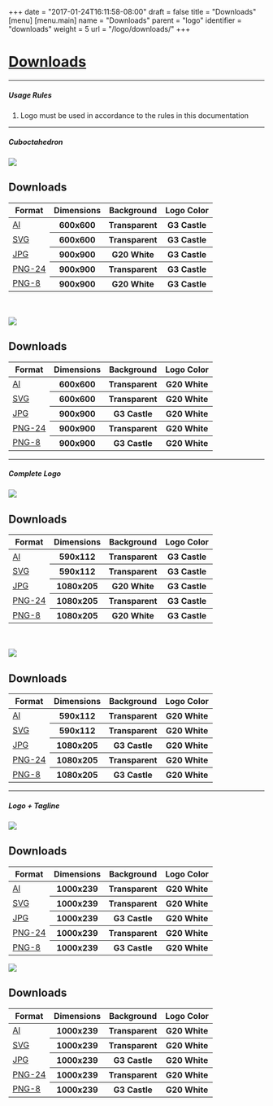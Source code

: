 +++
date = "2017-01-24T16:11:58-08:00"
draft = false
title = "Downloads"
[menu]
  [menu.main]
    name = "Downloads"
    parent = "logo"
    identifier = "downloads"
    weight = 5
    url = "/logo/downloads/"
+++

<div class="row text-left">
  <div class="col-xs-12">
    <div class="page-header">
      <a class="page-header--anchor" id="title"></a>
      <a href="#title">
        <h1>Downloads</h1>
      </a>
    </div>
  </div>
  <div class="col-xs-12">
    <hr class="dark" />
    <h5>Usage Rules</h5>
    <ol>
      <li>Logo must be used in accordance to the rules in this documentation</li>
    </ol>
    <hr class="dark" />
  </div>
</div>

<div class="row longform">
  <div class="col-md-6">
    <h5>Cuboctahedron</h5>
    <img src="/img/downloads/influx-logo-cubo--preview.svg" class="border" />
    <div class="panel panel-default">
      <div class="panel-heading">
        <h2 class="panel-title">Downloads</h2>
      </div>
      <table class="table v-center">
        <thead>
          <tr>
            <th>Format</th>
            <th>Dimensions</th>
            <th>Background</th>
            <th>Logo Color</th>
          </tr>
        </thead>
        <tbody>
          <tr>
            <td><a href="/img/downloads/influx-logo-cubo-dark.ai" target="blank">AI</a></td>
            <th>600x600</th>
            <th>Transparent</th>
            <th>G3 Castle</th>
          </tr>
          <tr>
            <td><a href="/img/downloads/influx-logo-cubo-dark.svg" target="blank">SVG</a></td>
            <th>600x600</th>
            <th>Transparent</th>
            <th>G3 Castle</th>
          </tr>
          <tr>
            <td><a href="/img/downloads/influx-logo-cubo-dark.jpg" target="blank">JPG</a></td>
            <th>900x900</th>
            <th>G20 White</th>
            <th>G3 Castle</th>
          </tr>
          <tr>
            <td><a href="/img/downloads/influx-logo-cubo-dark-24.png" target="blank">PNG-24</a></td>
            <th>900x900</th>
            <th>Transparent</th>
            <th>G3 Castle</th>
          </tr>
          <tr>
            <td><a href="/img/downloads/influx-logo-cubo-dark.png" target="blank">PNG-8</a></td>
            <th>900x900</th>
            <th>G20 White</th>
            <th>G3 Castle</th>
          </tr>
        </tbody>
      </table>
    </div>
    <br/><br/>
    <img src="/img/downloads/influx-logo-cubo-dark--preview.svg" class="border" />
    <div class="panel panel-default">
      <div class="panel-heading">
        <h2 class="panel-title">Downloads</h2>
      </div>
      <table class="table v-center">
        <thead>
          <tr>
            <th>Format</th>
            <th>Dimensions</th>
            <th>Background</th>
            <th>Logo Color</th>
          </tr>
        </thead>
        <tbody>
          <tr>
            <td><a href="/img/downloads/influx-logo-cubo.ai" target="blank">AI</a></td>
            <th>600x600</th>
            <th>Transparent</th>
            <th>G20 White</th>
          </tr>
          <tr>
            <td><a href="/img/downloads/influx-logo-cubo.svg" target="blank">SVG</a></td>
            <th>600x600</th>
            <th>Transparent</th>
            <th>G20 White</th>
          </tr>
          <tr>
            <td><a href="/img/downloads/influx-logo-cubo.jpg" target="blank">JPG</a></td>
            <th>900x900</th>
            <th>G3 Castle</th>
            <th>G20 White</th>
          </tr>
          <tr>
            <td><a href="/img/downloads/influx-logo-cubo-24.png" target="blank">PNG-24</a></td>
            <th>900x900</th>
            <th>Transparent</th>
            <th>G20 White</th>
          </tr>
          <tr>
            <td><a href="/img/downloads/influx-logo-cubo.png" target="blank">PNG-8</a></td>
            <th>900x900</th>
            <th>G3 Castle</th>
            <th>G20 White</th>
          </tr>
        </tbody>
      </table>
    </div>
    <hr class="dark visible-xs-block visible-sm-block" />
  </div>
  <div class="col-md-6">
    <h5>Complete Logo</h5>
    <img src="/img/downloads/influx-logo-complete--preview.svg" class="border" />
    <div class="panel panel-default">
      <div class="panel-heading">
        <h2 class="panel-title">Downloads</h2>
      </div>
      <table class="table v-center">
        <thead>
          <tr>
            <th>Format</th>
            <th>Dimensions</th>
            <th>Background</th>
            <th>Logo Color</th>
          </tr>
        </thead>
        <tbody>
          <tr>
            <td><a href="/img/downloads/influx-logo-complete-dark.ai" target="blank">AI</a></td>
            <th>590x112</th>
            <th>Transparent</th>
            <th>G3 Castle</th>
          </tr>
          <tr>
            <td><a href="/img/downloads/influx-logo-complete-dark.svg" target="blank">SVG</a></td>
            <th>590x112</th>
            <th>Transparent</th>
            <th>G3 Castle</th>
          </tr>
          <tr>
            <td><a href="/img/downloads/influx-logo-complete-dark.jpg" target="blank">JPG</a></td>
            <th>1080x205</th>
            <th>G20 White</th>
            <th>G3 Castle</th>
          </tr>
          <tr>
            <td><a href="/img/downloads/influx-logo-complete-dark-24.png" target="blank">PNG-24</a></td>
            <th>1080x205</th>
            <th>Transparent</th>
            <th>G3 Castle</th>
          </tr>
          <tr>
            <td><a href="/img/downloads/influx-logo-complete-dark.png" target="blank">PNG-8</a></td>
            <th>1080x205</th>
            <th>G20 White</th>
            <th>G3 Castle</th>
          </tr>
        </tbody>
      </table>
    </div>
    <br/><br/>
    <img src="/img/downloads/influx-logo-complete-dark--preview.svg" class="border" />
    <div class="panel panel-default">
      <div class="panel-heading">
        <h2 class="panel-title">Downloads</h2>
      </div>
      <table class="table v-center">
        <thead>
          <tr>
            <th>Format</th>
            <th>Dimensions</th>
            <th>Background</th>
            <th>Logo Color</th>
          </tr>
        </thead>
        <tbody>
          <tr>
            <td><a href="/img/downloads/influx-logo-complete.ai" target="blank">AI</a></td>
            <th>590x112</th>
            <th>Transparent</th>
            <th>G20 White</th>
          </tr>
          <tr>
            <td><a href="/img/downloads/influx-logo-complete.svg" target="blank">SVG</a></td>
            <th>590x112</th>
            <th>Transparent</th>
            <th>G20 White</th>
          </tr>
          <tr>
            <td><a href="/img/downloads/influx-logo-complete.jpg" target="blank">JPG</a></td>
            <th>1080x205</th>
            <th>G3 Castle</th>
            <th>G20 White</th>
          </tr>
          <tr>
            <td><a href="/img/downloads/influx-logo-complete-24.png" target="blank">PNG-24</a></td>
            <th>1080x205</th>
            <th>Transparent</th>
            <th>G20 White</th>
          </tr>
          <tr>
            <td><a href="/img/downloads/influx-logo-complete.png" target="blank">PNG-8</a></td>
            <th>1080x205</th>
            <th>G3 Castle</th>
            <th>G20 White</th>
          </tr>
        </tbody>
      </table>
    </div>
  </div>
</div>

<div class="row longform">
  <div class="col-xs-12">
    <hr class="dark" />
    <h5>Logo + Tagline</h5>
  </div>
  <div class="col-md-6">
    <img src="/img/downloads/influx-logo-tagline-dark--preview.svg" class="border" />
    <div class="panel panel-default">
      <div class="panel-heading">
        <h2 class="panel-title">Downloads</h2>
      </div>
      <table class="table v-center">
        <thead>
          <tr>
            <th>Format</th>
            <th>Dimensions</th>
            <th>Background</th>
            <th>Logo Color</th>
          </tr>
        </thead>
        <tbody>
          <tr>
            <td><a href="/img/downloads/influx-logo-tagline-dark.ai" target="blank">AI</a></td>
            <th>1000x239</th>
            <th>Transparent</th>
            <th>G20 White</th>
          </tr>
          <tr>
            <td><a href="/img/downloads/influx-logo-tagline-dark.svg" target="blank">SVG</a></td>
            <th>1000x239</th>
            <th>Transparent</th>
            <th>G20 White</th>
          </tr>
          <tr>
            <td><a href="/img/downloads/influx-logo-tagline-dark.jpg" target="blank">JPG</a></td>
            <th>1000x239</th>
            <th>G3 Castle</th>
            <th>G20 White</th>
          </tr>
          <tr>
            <td><a href="/img/downloads/influx-logo-tagline-dark-24.png" target="blank">PNG-24</a></td>
            <th>1000x239</th>
            <th>Transparent</th>
            <th>G20 White</th>
          </tr>
          <tr>
            <td><a href="/img/downloads/influx-logo-tagline-dark.png" target="blank">PNG-8</a></td>
            <th>1000x239</th>
            <th>G3 Castle</th>
            <th>G20 White</th>
          </tr>
        </tbody>
      </table>
    </div>
  </div>
  <div class="col-md-6">
    <img src="/img/downloads/influx-logo-tagline--preview.svg" class="border" />
    <div class="panel panel-default">
      <div class="panel-heading">
        <h2 class="panel-title">Downloads</h2>
      </div>
      <table class="table v-center">
        <thead>
          <tr>
            <th>Format</th>
            <th>Dimensions</th>
            <th>Background</th>
            <th>Logo Color</th>
          </tr>
        </thead>
        <tbody>
          <tr>
            <td><a href="/img/downloads/influx-logo-tagline.ai" target="blank">AI</a></td>
            <th>1000x239</th>
            <th>Transparent</th>
            <th>G20 White</th>
          </tr>
          <tr>
            <td><a href="/img/downloads/influx-logo-tagline.svg" target="blank">SVG</a></td>
            <th>1000x239</th>
            <th>Transparent</th>
            <th>G20 White</th>
          </tr>
          <tr>
            <td><a href="/img/downloads/influx-logo-tagline.jpg" target="blank">JPG</a></td>
            <th>1000x239</th>
            <th>G3 Castle</th>
            <th>G20 White</th>
          </tr>
          <tr>
            <td><a href="/img/downloads/influx-logo-tagline-24.png" target="blank">PNG-24</a></td>
            <th>1000x239</th>
            <th>Transparent</th>
            <th>G20 White</th>
          </tr>
          <tr>
            <td><a href="/img/downloads/influx-logo-tagline.png" target="blank">PNG-8</a></td>
            <th>1000x239</th>
            <th>G3 Castle</th>
            <th>G20 White</th>
          </tr>
        </tbody>
      </table>
    </div>
  </div>
</div>

